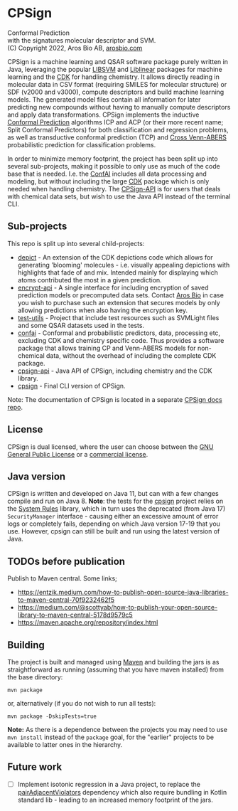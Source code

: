 # CPSign 

Conformal Prediction <br>
with the signatures molecular descriptor and SVM. <br>
(C) Copyright 2022, Aros Bio AB, [arosbio.com](https://arosbio.com)

CPSign is a machine learning and QSAR software package purely written in Java, leveraging the popular [LIBSVM](https://github.com/cjlin1/libsvm) and [Liblinear](https://github.com/bwaldvogel/liblinear-java) packages for machine learning and the [CDK](https://cdk.github.io/) for handling chemistry. It allows directly reading in molecular data in CSV format (requiring SMILES for molecular structure) or SDF (v2000 and v3000), compute descriptors and build machine learning models. The generated model files contain all information for later predicting new compounds without having to manually compute descriptors and apply data transformations. CPSign implements the inductive [Conformal Prediction](http://www.alrw.net/) algorithms ICP and ACP (or their more recent name; Split Conformal Predictors) for both classification and regression problems, as well as transductive conformal prediction (TCP) and [Cross Venn-ABERS](http://www.alrw.net/articles/13.pdf) probabilistic prediction for classification problems.


In order to minimize memory footprint, the project has been split up into several sub-projects, making it possible to only use as much of the code base that is needed. I.e. the [ConfAI](confai/README.md) includes all data processing and modeling, but without including the large [CDK](https://cdk.github.io/) package which is only needed when handling chemistry. The [CPSign-API](cpsign-api/README.md) is for users that deals with chemical data sets, but wish to use the Java API instead of the terminal CLI.


## Sub-projects
This repo is split up into several child-projects:
* [depict](depict/README.md) - An extension of the CDK depictions code which allows for generating 'blooming' molecules - i.e. visually appealing depictions with highlights that fade of and mix. Intended mainly for displaying which atoms contributed the most in a given prediction.
* [encrypt-api](encrypt-api/README.md) - A single interface for including encryption of saved prediction models or precomputed data sets. Contact [Aros Bio](https://arosbio.com) in case you wish to purchase such an extension that secures models by only allowing predictions when also having the encryption key.
* [test-utils](test-utils/REAME.md) - Project that include test resources such as SVMLight files and some QSAR datasets used in the tests.
* [confai](confai/README.md) - Conformal and probabilistic predictors, data, processing etc, excluding CDK and chemistry specific code. Thus provides a software package that allows training CP and Venn-ABERS models for non-chemical data, without the overhead of including the complete CDK package.
* [cpsign-api](cpsign-api/README.md) - Java API of CPSign, including chemistry and the CDK library.
* [cpsign](cpsign/README.md) - Final CLI version of CPSign.


Note: The documentation of CPSign is located in a separate [CPSign docs repo](https://github.com/arosbio/cpsign_docs).

## License
CPSign is dual licensed, where the user can choose between the [GNU General Public License](http://www.gnu.org/licenses/gpl-3.0.html) or a [commercial license](license/META-INF/comm-license.txt).

## Java version
CPSign is written and developed on Java 11, but can with a few changes compile and run on Java 8. __Note__: the tests for the [cpsign](cpsign/README.md) project relies on the [System Rules](https://stefanbirkner.github.io/system-rules/) library, which in turn uses the deprecated (from Java 17) `SecurityManager` interface - causing either an excessive amount of error logs or completely fails, depending on which Java version 17-19 that you use. However, cpsign can still be built and run using the latest version of Java.


## TODOs before publication
Publish to Maven central. Some links;
* https://entzik.medium.com/how-to-publish-open-source-java-libraries-to-maven-central-70f9232462f5
* https://medium.com/@scottyab/how-to-publish-your-open-source-library-to-maven-central-5178d9579c5
* https://maven.apache.org/repository/index.html

## Building
The project is built and managed using [Maven](https://maven.apache.org/) and building the jars is as straightforward as running (assuming that you have maven installed) from the base directory:
```
mvn package 
``` 
or, alternatively (if you do not wish to run all tests):
```
mvn package -DskipTests=true
```

__Note:__ As there is a dependence between the projects you may need to use `mvn install` instead of the `package` goal, for the "earlier" projects to be available to latter ones in the hierarchy. 


## Future work
- [ ] Implement isotonic regression in a Java project, to replace the [pairAdjacentViolators](https://github.com/sanity/pairAdjacentViolators) dependency which also require bundling in Kotlin standard lib - leading to an increased memory footprint of the jars.